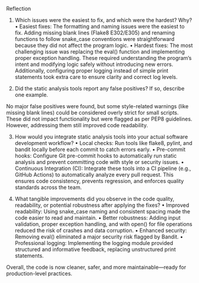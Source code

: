 Reflection

1. Which issues were the easiest to fix, and which were the hardest? Why?
	•	Easiest fixes: The formatting and naming issues were the easiest to fix. Adding missing blank lines (Flake8 E302/E305) and renaming functions to follow snake_case conventions were straightforward because they did not affect the program logic.
	•	Hardest fixes: The most challenging issue was replacing the eval() function and implementing proper exception handling. These required understanding the program’s intent and modifying logic safely without introducing new errors. Additionally, configuring proper logging instead of simple print statements took extra care to ensure clarity and correct log levels.

2. Did the static analysis tools report any false positives? If so, describe one example.

No major false positives were found, but some style-related warnings (like missing blank lines) could be considered overly strict for small scripts. These did not impact functionality but were flagged as per PEP8 guidelines. However, addressing them still improved code readability.

3. How would you integrate static analysis tools into your actual software development workflow?
	•	Local checks: Run tools like flake8, pylint, and bandit locally before each commit to catch errors early.
	•	Pre-commit hooks: Configure Git pre-commit hooks to automatically run static analysis and prevent committing code with style or security issues.
	•	Continuous Integration (CI): Integrate these tools into a CI pipeline (e.g., GitHub Actions) to automatically analyze every pull request. This ensures code consistency, prevents regression, and enforces quality standards across the team.

4. What tangible improvements did you observe in the code quality, readability, or potential robustness after applying the fixes?
	•	Improved readability: Using snake_case naming and consistent spacing made the code easier to read and maintain.
	•	Better robustness: Adding input validation, proper exception handling, and with open() for file operations reduced the risk of crashes and data corruption.
	•	Enhanced security: Removing eval() eliminated a major security risk flagged by Bandit.
	•	Professional logging: Implementing the logging module provided structured and informative feedback, replacing unstructured print statements.

Overall, the code is now cleaner, safer, and more maintainable—ready for production-level practices.